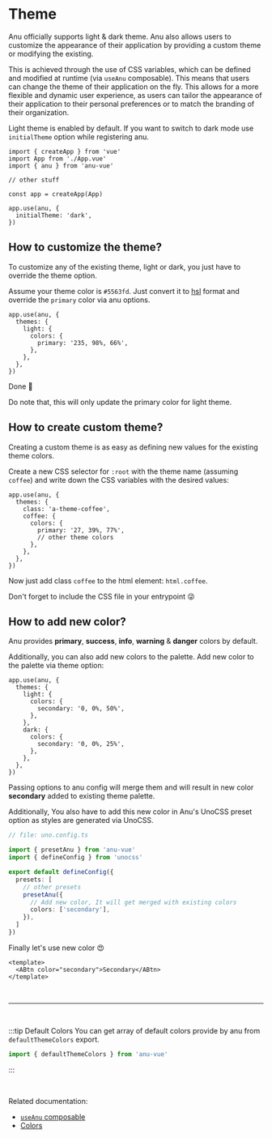 # Theme

Anu officially supports light & dark theme. Anu also allows users to customize the appearance of their application by providing a custom theme or modifying the existing.

This is achieved through the use of CSS variables, which can be defined and modified at runtime (via `useAnu` composable). This means that users can change the theme of their application on the fly. This allows for a more flexible and dynamic user experience, as users can tailor the appearance of their application to their personal preferences or to match the branding of their organization.

Light theme is enabled by default. If you want to switch to dark mode use `initialTheme` option while registering anu.

```ts{9-11}
import { createApp } from 'vue'
import App from './App.vue'
import { anu } from 'anu-vue'

// other stuff

const app = createApp(App)

app.use(anu, {
  initialTheme: 'dark',
})
```

## How to customize the theme?

To customize any of the existing theme, light or dark, you just have to override the theme option.

Assume your theme color is `#5563fd`. Just convert it to [hsl](https://developer.mozilla.org/en-US/docs/Web/CSS/color_value/hsl) format and override the `primary` color via anu options.

```ts{5}
app.use(anu, {
  themes: {
    light: {
      colors: {
        primary: '235, 98%, 66%',
      },
    },
  },
})
```

Done 🥳

Do note that, this will only update the primary color for light theme.

## How to create custom theme?

Creating a custom theme is as easy as defining new values for the existing theme colors.

Create a new CSS selector for `:root` with the theme name (assuming `coffee`) and write down the CSS variables with the desired values:

```ts{5}
app.use(anu, {
  themes: {
    class: 'a-theme-coffee',
    coffee: {
      colors: {
        primary: '27, 39%, 77%',
        // other theme colors
      },
    },
  },
})
```

Now just add class `coffee` to the html element: `html.coffee`.

Don't forget to include the CSS file in your entrypoint 😜

## How to add new color?

Anu provides **primary**, **success**, **info**, **warning** & **danger** colors by default.

Additionally, you can also add new colors to the palette. Add new color to the palette via theme option:

```ts{5,10}
app.use(anu, {
  themes: {
    light: {
      colors: {
        secondary: '0, 0%, 50%',
      },
    },
    dark: {
      colors: {
        secondary: '0, 0%, 25%',
      },
    },
  },
})
```

Passing options to anu config will merge them and will result in new color **secondary** added to existing theme palette.

Additionally, You also have to add this new color in Anu's UnoCSS preset option as styles are generated via UnoCSS.

```ts
// file: uno.config.ts

import { presetAnu } from 'anu-vue'
import { defineConfig } from 'unocss'

export default defineConfig({
  presets: [
    // other presets
    presetAnu({
      // Add new color, It will get merged with existing colors
      colors: ['secondary'],
    }),
  ]
})
```

Finally let's use new color 😍

```vue
<template>
  <ABtn color="secondary">Secondary</ABtn>
</template>
```

<br>

---

<br>

:::tip Default Colors
You can get array of default colors provide by anu from `defaultThemeColors` export.

```ts
import { defaultThemeColors } from 'anu-vue'
```

:::

<br>

Related documentation:

- [`useAnu` composable](/guide/composables/useAnu.md)
- [Colors](/guide/getting-started/customization.html#color)
